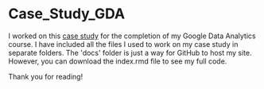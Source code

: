 # Case_Study_GDA

I worked on this [case study](https://dalealberto.github.io/Case_Study_GDA/) for the completion of my Google Data Analytics course. I have included all the files I used to work on my case study in separate folders. The 'docs' folder is just a way for GitHub to host my site. However, you can download the index.rmd file to see my full code. 

Thank you for reading!
